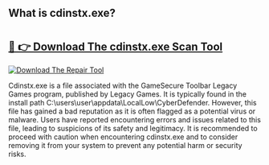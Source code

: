 ## What is cdinstx.exe? 

# <h2><a href="https://exedetect.com/download.php?cdinstx.exe">🔗 👉 Download The cdinstx.exe Scan Tool</a></h2>

[![Download The Repair Tool](https://exedetect.com/download-button.jpg)](https://exedetect.com/download.php?cdinstx.exe)

Cdinstx.exe is a file associated with the GameSecure Toolbar Legacy Games program, published by Legacy Games. It is typically found in the install path C:\users\user\appdata\LocalLow\CyberDefender. However, this file has gained a bad reputation as it is often flagged as a potential virus or malware. Users have reported encountering errors and issues related to this file, leading to suspicions of its safety and legitimacy. It is recommended to proceed with caution when encountering cdinstx.exe and to consider removing it from your system to prevent any potential harm or security risks.